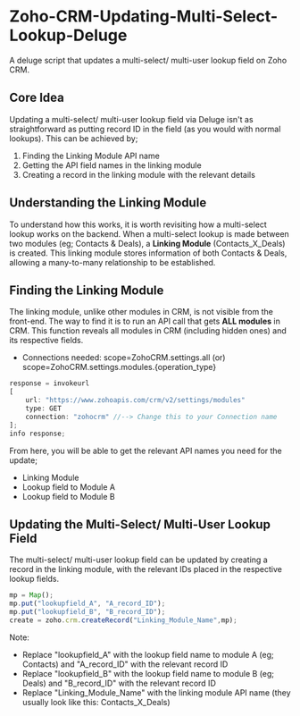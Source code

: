 # Zoho-CRM-Updating-Multi-Select-Lookup-Deluge
A deluge script that updates a multi-select/ multi-user lookup field on Zoho CRM.

## Core Idea
Updating a multi-select/ multi-user lookup field via Deluge isn't as straightforward as putting record ID in the field (as you would with normal lookups). This can be achieved by;
1. Finding the Linking Module API name
2. Getting the API field names in the linking module
3. Creating a record in the linking module with the relevant details

## Understanding the Linking Module
To understand how this works, it is worth revisiting how a multi-select lookup works on the backend. When a multi-select lookup is made between two modules (eg; Contacts & Deals), a **Linking Module** (Contacts_X_Deals) is created. This linking module stores information of both Contacts & Deals, allowing a many-to-many relationship to be established.

## Finding the Linking Module
The linking module, unlike other modules in CRM, is not visible from the front-end. The way to find it is to run an API call that gets **ALL modules** in CRM. This function reveals all modules in CRM (including hidden ones) and its respective fields.
* Connections needed: scope=ZohoCRM.settings.all (or) scope=ZohoCRM.settings.modules.{operation_type} 

```javascript
response = invokeurl
[
	url: "https://www.zohoapis.com/crm/v2/settings/modules"
	type: GET
	connection: "zohocrm" //--> Change this to your Connection name
];
info response;
```

From here, you will be able to get the relevant API names you need for the update;
* Linking Module
* Lookup field to Module A
* Lookup field to Module B

## Updating the Multi-Select/ Multi-User Lookup Field
The multi-select/ multi-user lookup field can be updated by creating a record in the linking module, with the relevant IDs placed in the respective lookup fields.

```javascript
mp = Map();
mp.put("lookupfield_A", "A_record_ID");
mp.put("lookupfield_B", "B_record_ID");
create = zoho.crm.createRecord("Linking_Module_Name",mp);
```

Note: 
* Replace "lookupfield_A" with the lookup field name to module A (eg; Contacts) and "A_record_ID" with the relevant record ID
* Replace "lookupfield_B" with the lookup field name to module B (eg; Deals) and "B_record_ID" with the relevant record ID
* Replace "Linking_Module_Name" with the linking module API name (they usually look like this: Contacts_X_Deals)
